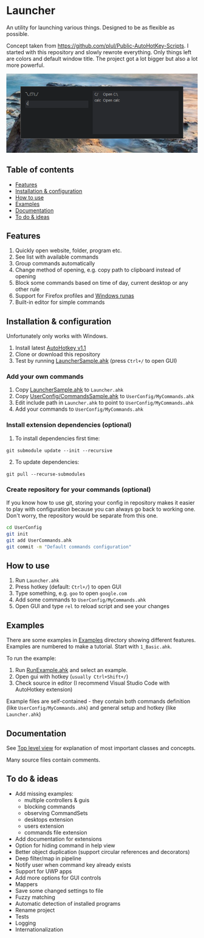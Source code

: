 # Launcher

An utility for launching various things.
Designed to be as flexible as possible.

Concept taken from <https://github.com/plul/Public-AutoHotKey-Scripts>.
I started with this repository and slowly rewrote everything.
Only things left are colors and default window title.
The project got a lot bigger but also a lot more powerful.

![Screenshot](Docs/img/with_help.png)

## Table of contents

- [Features](#features)
- [Installation & configuration](#installation--configuration)
- [How to use](#how-to-use)
- [Examples](#examples)
- [Documentation](#documentation)
- [To do & ideas](#to-do--ideas)

## Features

1. Quickly open website, folder, program etc.
1. See list with available commands
1. Group commands automatically
1. Change method of opening, e.g. copy path to clipboard instead of opening
1. Block some commands based on time of day, current desktop or any other rule
1. Support for Firefox profiles and [Windows runas](https://en.wikipedia.org/wiki/Runas)
1. Built-in editor for simple commands

## Installation & configuration

Unfortunately only works with Windows.

1. Install latest [AutoHotkey v1.1](https://autohotkey.com/download/)
1. Clone or download this repository
1. Test by running [LauncherSample.ahk](LauncherSample.ahk) (press `Ctrl+/` to open GUI)

### Add your own commands

1. Copy [LauncherSample.ahk](LauncherSample.ahk) to `Launcher.ahk`
1. Copy [UserConfig/CommandsSample.ahk](UserConfig/CommandsSample.ahk) to `UserConfig/MyCommands.ahk`
1. Edit include path in `Launcher.ahk` to point to `UserConfig/MyCommands.ahk`
1. Add your commands to `UserConfig/MyCommands.ahk`

### Install extension dependencies (optional)

1. To install dependencies first time:

`git submodule update --init --recursive`

2. To update dependencies:

`git pull --recurse-submodules`

### Create repository for your commands (optional)

If you know how to use git, storing your config in repository makes it easier to play with configuration because you can always go back to working one. Don't worry, the repository would be separate from this one.

```bash
cd UserConfig
git init
git add UserCommands.ahk
git commit -m "Default commands configuration"
```

## How to use

1. Run `Launcher.ahk`
1. Press hotkey (default: `Ctrl+/`) to open GUI
1. Type something, e.g. `goo` to open `google.com`
1. Add some commands to `UserConfig/MyCommands.ahk`
1. Open GUI and type `rel` to reload script and see your changes

## Examples

There are some examples in [Examples](Examples/) directory showing different features.
Examples are numbered to make a tutorial.
Start with `1_Basic.ahk`.

To run the example:

1. Run [RunExample.ahk](RunExample.ahk) and select an example.
1. Open gui with hotkey (`usually Ctrl+Shift+/`)
1. Check source in editor (I recommend Visual Studio Code with AutoHotkey extension)

Example files are self-contained - they contain both commands definition (like `UserConfig/MyCommands.ahk`) and general setup and hotkey (like `Launcher.ahk`)

## Documentation

See [Top level view](Docs/TopLevelView.md) for explanation of most important classes and concepts.

Many source files contain comments.

## To do & ideas

- Add missing examples:
  - multiple controllers & guis
  - blocking commands
  - observing CommandSets
  - desktops extension
  - users extension
  - commands file extension
- Add documentation for extensions
- Option for hiding command in help view
- Better object duplication (support circular references and decorators)
- Deep filter/map in pipeline
- Notify user when command key already exists
- Support for UWP apps
- Add more options for GUI controls
- Mappers
- Save some changed settings to file
- Fuzzy matching
- Automatic detection of installed programs
- Rename project
- Tests
- Logging
- Internationalization
